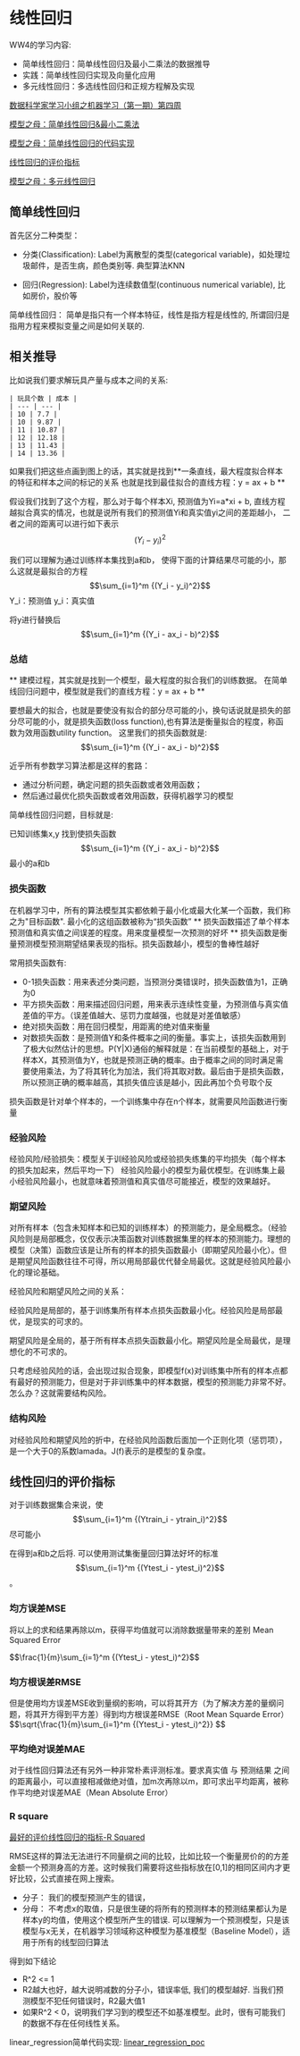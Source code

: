 # 线性回归
WW4的学习内容:
* 简单线性回归：简单线性回归及最小二乘法的数据推导
* 实践：简单线性回归实现及向量化应用
* 多元线性回归：多选线性回归和正规方程解及实现

[数据科学家学习小组之机器学习（第一期）第四周](https://mp.weixin.qq.com/s/LQad7hbATqkosZrYQw-LMg)

[模型之母：简单线性回归&最小二乘法](https://mp.weixin.qq.com/s?__biz=MzI4MjkzNTUxMw==&mid=2247483857&idx=4&sn=2f65cb5a8c54359e9d45a93c16d9d90e&scene=21#wechat_redirect)

[模型之母：简单线性回归的代码实现](https://mp.weixin.qq.com/s?__biz=MzI4MjkzNTUxMw==&mid=2247483706&idx=1&sn=5595b2da80c7b062786fa9f1f331f20f&scene=21#wechat_redirect)

[线性回归的评价指标](https://mp.weixin.qq.com/s?__biz=MzI4MjkzNTUxMw==&mid=2247483749&idx=1&sn=0383d2b98ff1b8e4f38e7e96ced3918a&scene=21#wechat_redirect)

[模型之母：多元线性回归](https://mp.weixin.qq.com/s?__biz=MzI4MjkzNTUxMw==&mid=2247483817&idx=1&sn=55812b65b676ec3e1dcc1c2bdf3ccb1b&scene=21#wechat_redirect)



## 简单线性回归
首先区分二种类型：
* 分类(Classification): Label为离散型的类型(categorical variable)，如处理垃圾邮件，是否生病，颜色类别等. 典型算法KNN

* 回归(Regression):  Label为连续数值型(continuous numerical variable), 比如房价，股价等

简单线性回归： 简单是指只有一个样本特征，线性是指方程是线性的, 所谓回归是指用方程来模拟变量之间是如何关联的.


## 相关推导

比如说我们要求解玩具产量与成本之间的关系:
```
| 玩具个数 | 成本 |
| --- | --- |
| 10 | 7.7 |
| 10 | 9.87 |
| 11 | 10.87 |
| 12 | 12.18 |
| 13 | 11.43 |
| 14 | 13.36 |
```
如果我们把这些点画到图上的话，其实就是找到**一条直线，最大程度拟合样本的特征和样本之间的标记的关系 也就是找到最佳拟合的直线方程：y = ax + b **

假设我们找到了这个方程，那么对于每个样本Xi, 预测值为Yi=a*xi + b, 直线方程越拟合真实的情况，也就是说所有我们的预测值Yi和真实值yi之间的差距越小， 二者之间的距离可以进行如下表示
$$(Y_i - y_i)^2$$

我们可以理解为通过训练样本集找到a和b， 使得下面的计算结果尽可能的小，那么这就是最拟合的方程
$$\sum_{i=1}^m {(Y_i - y_i)^2}$$
Y_i：预测值
y_i：真实值

将y进行替换后
$$\sum_{i=1}^m {(Y_i - ax_i - b)^2}$$

### 总结

** 建模过程，其实就是找到一个模型，最大程度的拟合我们的训练数据。 在简单线回归问题中，模型就是我们的直线方程：y = ax + b  **

要想最大的拟合，也就是要使没有拟合的部分尽可能的小，换句话说就是损失的部分尽可能的小，就是损失函数(loss function),也有算法是衡量拟合的程度，称函数为效用函数utility function。 这里我们的损失函数就是:
$$\sum_{i=1}^m {(Y_i - ax_i - b)^2}$$

近乎所有参数学习算法都是这样的套路：
* 通过分析问题，确定问题的损失函数或者效用函数；
* 然后通过最优化损失函数或者效用函数，获得机器学习的模型

简单线性回归问题，目标就是:

已知训练集x,y 找到使损失函数
$$\sum_{i=1}^m {(Y_i - ax_i - b)^2}$$
最小的a和b

### 损失函数

在机器学习中，所有的算法模型其实都依赖于最小化或最大化某一个函数，我们称之为"目标函数". 最小化的这组函数被称为“损失函数”
** 损失函数描述了单个样本预测值和真实值之间误差的程度。用来度量模型一次预测的好坏 **
损失函数是衡量预测模型预测期望结果表现的指标。损失函数越小，模型的鲁棒性越好

常用损失函数有:
* 0-1损失函数：用来表述分类问题，当预测分类错误时，损失函数值为1，正确为0
* 平方损失函数：用来描述回归问题，用来表示连续性变量，为预测值与真实值差值的平方。（误差值越大、惩罚力度越强，也就是对差值敏感）
* 绝对损失函数：用在回归模型，用距离的绝对值来衡量
* 对数损失函数：是预测值Y和条件概率之间的衡量。事实上，该损失函数用到了极大似然估计的思想。P(Y|X)通俗的解释就是：在当前模型的基础上，对于样本X，其预测值为Y，也就是预测正确的概率。由于概率之间的同时满足需要使用乘法，为了将其转化为加法，我们将其取对数。最后由于是损失函数，所以预测正确的概率越高，其损失值应该是越小，因此再加个负号取个反

损失函数是针对单个样本的，一个训练集中存在n个样本，就需要风险函数进行衡量

### 经验风险
经验风险/经验损失：模型关于训经验风险或经验损失练集的平均损失（每个样本的损失加起来，然后平均一下）
经验风险最小的模型为最优模型。在训练集上最小经验风险最小，也就意味着预测值和真实值尽可能接近，模型的效果越好。

### 期望风险
对所有样本（包含未知样本和已知的训练样本）的预测能力，是全局概念。（经验风险则是局部概念，仅仅表示决策函数对训练数据集里的样本的预测能力。理想的模型（决策）函数应该是让所有的样本的损失函数最小（即期望风险最小化）。但是期望风险函数往往不可得，所以用局部最优代替全局最优。这就是经验风险最小化的理论基础。

经验风险和期望风险之间的关系：

经验风险是局部的，基于训练集所有样本点损失函数最小化。经验风险是局部最优，是现实的可求的。

期望风险是全局的，基于所有样本点损失函数最小化。期望风险是全局最优，是理想化的不可求的。

只考虑经验风险的话，会出现过拟合现象，即模型f(x)对训练集中所有的样本点都有最好的预测能力，但是对于非训练集中的样本数据，模型的预测能力非常不好。怎么办？这就需要结构风险。

### 结构风险
对经验风险和期望风险的折中，在经验风险函数后面加一个正则化项（惩罚项），是一个大于0的系数lamada。J(f)表示的是模型的复杂度。

## 线性回归的评价指标

对于训练数据集合来说，使  
$$\sum_{i=1}^m {(Ytrain_i - ytrain_i)^2}$$ 尽可能小

在得到a和b之后将. 可以使用测试集衡量回归算法好坏的标准 
$$\sum_{i=1}^m {(Ytest_i - ytest_i)^2}$$。

### 均方误差MSE
将以上的求和结果再除以m，获得平均值就可以消除数据量带来的差别
Mean Squared Error

$$\frac{1}\{m}\sum_{i=1}^m {(Ytest_i - ytest_i)^2}$$

### 均方根误差RMSE
但是使用均方误差MSE收到量纲的影响，可以将其开方（为了解决方差的量纲问题，将其开方得到平方差）得到均方根误差RMSE（Root Mean Squarde Error）
$$\sqrt{\frac{1}\{m}\sum_{i=1}^m {(Ytest_i - ytest_i)^2}} $$

### 平均绝对误差MAE
对于线性回归算法还有另外一种非常朴素评测标准。要求真实值  与 预测结果  之间的距离最小，可以直接相减做绝对值，加m次再除以m，即可求出平均距离，被称作平均绝对误差MAE（Mean Absolute Error）

### R square
[最好的评价线性回归的指标-R Squared](https://blog.csdn.net/huobumingbai1234/article/details/81041699)

RMSE这样的算法无法进行不同量纲之间的比较，比如比较一个衡量房价的的方差金额一个预测身高的方差。这时候我们需要将这些指标放在[0,1]的相同区间内才更好比较，公式直接在网上搜索。

* 分子： 我们的模型预测产生的错误，
* 分母： 不考虑x的取值，只是很生硬的将所有的预测样本的预测结果都认为是样本y的均值，使用这个模型所产生的错误. 可以理解为一个预测模型，只是该模型与x无关，在机器学习领域称这种模型为基准模型（Baseline Model），适用于所有的线型回归算法

得到如下结论
* R^2 <= 1
* R2越大也好，越大说明减数的分子小，错误率低, 我们的模型越好. 当我们预测模型不犯任何错误时，R2最大值1
* 如果R^2 < 0，说明我们学习到的模型还不如基准模型。此时，很有可能我们的数据不存在任何线性关系。

linear_regression简单代码实现:
[linear_regression_poc](https://github.com/hbian/tec_blog/blob/master/ml/fundamental/study_group/knn/linear_regression.py)